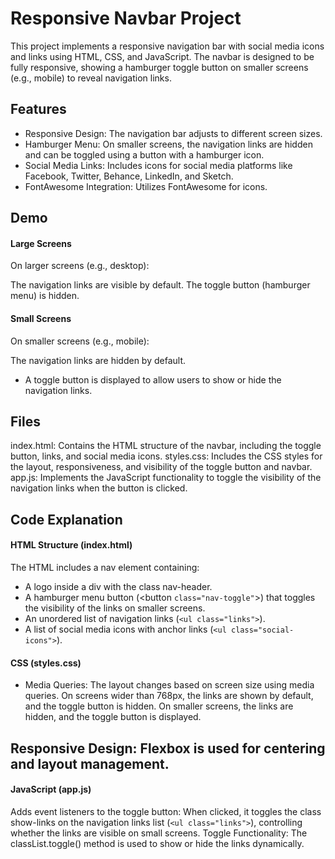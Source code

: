 # Responsive Navbar Project
This project implements a responsive navigation bar with social media icons and links using HTML, CSS, and JavaScript. The navbar is designed to be fully responsive, showing a hamburger toggle button on smaller screens (e.g., mobile) to reveal navigation links.

## Features
- Responsive Design: The navigation bar adjusts to different screen sizes.
- Hamburger Menu: On smaller screens, the navigation links are hidden and can be toggled using a button with a hamburger icon.
- Social Media Links: Includes icons for social media platforms like Facebook, Twitter, Behance, LinkedIn, and Sketch.
- FontAwesome Integration: Utilizes FontAwesome for icons.

## Demo
#### Large Screens
On larger screens (e.g., desktop):

The navigation links are visible by default.
The toggle button (hamburger menu) is hidden.

#### Small Screens
On smaller screens (e.g., mobile):

The navigation links are hidden by default.
- A toggle button is displayed to allow users to show or hide the navigation links.

## Files
index.html: Contains the HTML structure of the navbar, including the toggle button, links, and social media icons.
styles.css: Includes the CSS styles for the layout, responsiveness, and visibility of the toggle button and navbar.
app.js: Implements the JavaScript functionality to toggle the visibility of the navigation links when the button is clicked.

## Code Explanation
#### HTML Structure (index.html)
The HTML includes a nav element containing:
- A logo inside a div with the class nav-header.
- A hamburger menu button (<button `class="nav-toggle"`>) that toggles the visibility of the links on smaller screens.
- An unordered list of navigation links (`<ul class="links">`).
- A list of social media icons with anchor links (`<ul class="social-icons">`).

#### CSS (styles.css)
- Media Queries: The layout changes based on screen size using media queries. On screens wider than 768px, the links are shown by default, and the toggle button is hidden. On smaller screens, the links are hidden, and the toggle button is displayed.

## Responsive Design: Flexbox is used for centering and layout management.

#### JavaScript (app.js)
Adds event listeners to the toggle button:
When clicked, it toggles the class show-links on the navigation links list (`<ul class="links">`), controlling whether the links are visible on small screens.
Toggle Functionality: The classList.toggle() method is used to show or hide the links dynamically.